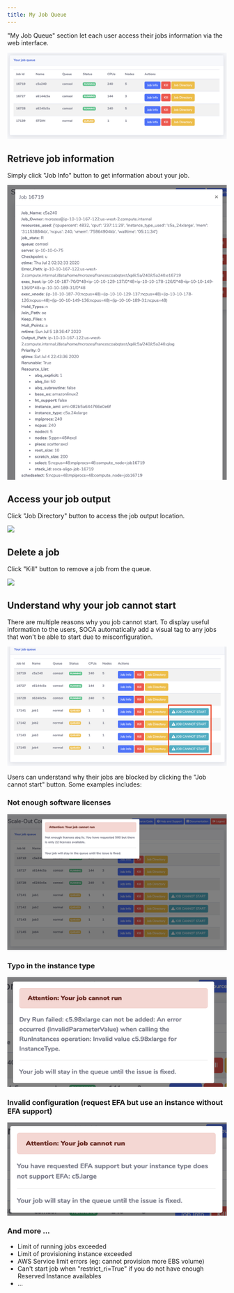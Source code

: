 ```yaml
---
title: My Job Queue
---
```


"My Job Queue" section let each user access their jobs information via the web interface.

![](../imgs/my-jobs-queue-1.png)

## Retrieve job information

Simply click "Job Info" button to get information about your job.

![](../imgs/my-jobs-queue-2.png)


## Access your job output

Click "Job Directory" button to access the job output location.

![](../imgs/my-jobs-queue-3.gif)

## Delete a job 

Click "Kill" button to remove a job from the queue.

![](../imgs/my-jobs-queue-4.gif)

## Understand why your job cannot start

There are multiple reasons why you job cannot start. To display useful information to the users, SOCA automatically add a visual tag to any jobs that won't be able to start due to misconfiguration.

![](../imgs/my-jobs-queue-5.png)


Users can understand why their jobs are blocked by clicking the "Job cannot start" button. Some examples includes:

### Not enough software licenses

![](../imgs/my-jobs-queue-6.png)

### Typo in the instance type

![](../imgs/my-jobs-queue-7.png)

### Invalid configuration (request EFA but use an instance without EFA support)

![](../imgs/my-jobs-queue-8.png)

### And more ...

- Limit of running jobs exceeded
- Limit of provisioning instance exceeded
- AWS Service limit errors (eg: cannot provision more EBS volume)
- Can't start job when "restrict_ri=True" if you do not have enough Reserved Instance availables
- ...



